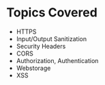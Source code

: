 # Topics Covered

- HTTPS
- Input/Output Sanitization
- Security Headers
- CORS
- Authorization, Authentication
- Webstorage
- XSS

